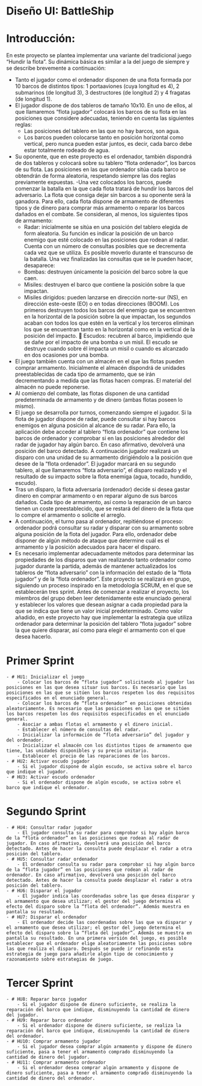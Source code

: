# Diseño UI: BattleShip
##
# Introducción:
En este proyecto se plantea implementar una variante del tradicional juego “Hundir la flota”. Su dinámica básica es similar a la del juego de siempre y se describe brevemente a continuación:
- Tanto el jugador como el ordenador disponen de una flota formada por 10 barcos de distintos tipos: 1 portaaviones (cuya longitud es 4), 2 submarinos (de longitud 3), 3 destructores (de longitud 2) y 4 fragatas (de longitud 1).
- El jugador dispone de dos tableros de tamaño 10x10. En uno de ellos, al que llamaremos “flota jugador” colocará los barcos de su flota en las posiciones que considere adecuadas, teniendo en cuenta las siguientes reglas:
	- Las posiciones del tablero en las que no hay barcos, son agua.
	- Los barcos pueden colocarse tanto en posición horizontal como vertical, pero nunca
pueden estar juntos, es decir, cada barco debe estar totalmente rodeado de agua.
- Su oponente, que en este proyecto es el ordenador, también dispondrá de dos tableros y colocará sobre su tablero “flota ordenador”, los barcos de su flota. Las posiciones en las que ordenador sitúa cada barco se obtendrán de forma aleatoria, respetando siempre las dos reglas previamente expuestas.
-Una vez colocados los barcos, puede comenzar la batalla en la que cada flota tratará de hundir los barcos del adversario. La flota que consiga dejar sin barcos a su oponente será la ganadora. Para ello, cada flota dispone de armamento de diferentes tipos y de dinero para comprar más armamento o reparar los barcos dañados en el combate. Se consideran, al menos, los siguientes tipos de armamento:
	- Radar: inicialmente se sitúa en una posición del tablero elegida de form aleatoria. Su función es indicar la posición de un barco enemigo que esté colocado en las posiciones que rodean al radar. Cuenta con un número de consultas posibles que se decrementa cada vez que se utiliza. Es posible moverlo durante el transcurso de la batalla. Una vez finalizadas las consultas que se le pueden hacer, desaparece:
	- Bombas: destruyen únicamente la posición del barco sobre la que caen.
	- Misiles: destruyen el barco que contiene la posición sobre la que impactan.
	- Misiles dirigidos: pueden lanzarse en dirección norte-sur (NS), en dirección este-oeste (EO) o en todas direcciones (BOOM). Los primeros destruyen todos los barcos del enemigo que se encuentren en la horizontal de la posición sobre la que impactan, los segundos acaban con todos los que estén en la vertical y los terceros eliminan los que se encuentran tanto en la horizontal como en la vertical de la posición del impacto.  Escudos: recubren al barco, impidiendo que se dañe por el impacto de una bomba o un misil. El escudo se destruye cuando sobre él impacta un misil o cuando es alcanzado en dos ocasiones por una bomba.
- El juego también cuenta con un almacén en el que las flotas pueden comprar armamento. Inicialmente el almacén dispondrá de unidades preestablecidas de cada tipo de armamento, que se irán decrementando a medida que las flotas hacen compras. El material del almacén no puede reponerse.
- Al comienzo del combate, las flotas disponen de una cantidad predeterminada de armamento y de dinero (ambas flotas poseen lo mismo).
- El juego se desarrolla por turnos, comenzando siempre el jugador. Si la flota de jugador dispone de radar, puede consultar si hay barcos enemigos en alguna posición al alcance de su radar. Para ello, la aplicación debe acceder al tablero “flota ordenador” que contiene los barcos de ordenador y comprobar si en las posiciones alrededor del radar de jugador hay algún barco. En caso afirmativo, devolverá una posición del barco detectado. A continuación jugador realizará un disparo con una unidad de su armamento dirigiéndolo a la posición que desee de la “flota ordenador”. El jugador marcará en su segundo tablero, al que llamaremos “flota adversario”, el disparo realizado y el resultado de su impacto sobre la flota enemiga (agua, tocado, hundido, escudo).
- Tras un disparo, la flota adversaria (ordenador) decide si desea gastar dinero en comprar armamento o en reparar alguno de sus barcos dañados. Cada tipo de armamento, así como la reparación de un barco tienen un coste preestablecido, que se restará del dinero de la flota que lo compre el armamento o solicite el arreglo. 
- A continuación, el turno pasa al ordenador, repitiéndose el proceso: ordenador podrá consultar su radar y disparar con su armamento sobre alguna posición de la flota del jugador. Para ello, ordenador debe disponer de algún método de ataque que determine cuál es el armamento y la posición adecuados para hacer el disparo.
- Es necesario implementar adecuadamente métodos para determinar las propiedades de los disparos que van realizando tanto ordenador como jugador durante la partida, además de mantener actualizados los tableros de “flota adversario” con la información del estado de la “flota jugador” y de la “flota ordenador”.
Este proyecto se realizará en grupo, siguiendo un proceso inspirado en la metodología SCRUM, en el que se establecerán tres sprint. Antes de comenzar a realizar el proyecto, los miembros del grupo deben leer detenidamente este enunciado general y establecer los valores que desean asignar a cada propiedad para la que se indica que tiene un valor inicial predeterminado. Como valor añadido, en este proyecto hay que implementar la estrategia que utiliza ordenador para determinar la posición del tablero “flota jugador” sobre la que quiere disparar, así como para elegir el armamento con el que desea hacerlo.
# Primer Sprint
	- # HU1: Inicializar el juego
		- Colocar los barcos de “flota jugador” solicitando al jugador las posiciones en las que desea situar sus barcos. Es necesario que las posiciones en las que se sitúen los barcos respeten los dos requisitos especificados en el enunciado general.
		- Colocar los barcos de “flota ordenador” en posiciones obtenidas aleatoriamente. Es necesario que las posiciones en las que se sitúen los barcos respeten los dos requisitos especificados en el enunciado general.
		- Asociar a ambas flotas el armamento y el dinero inicial.
		- Establecer el número de consultas del radar.		
		- Inicializar la información de “flota adversario” del jugador y del ordenador.
		- Inicializar el almacén con los distintos tipos de armamento que tiene, las unidades disponibles y su precio unitario.
		- Establecer el precio de las reparaciones de los barcos.
	- # HU2: Activar escudo jugador
		- Si el jugador dispone de algún escudo, se activa sobre el barco que indique el jugador.
	- # HU3: Activar escudo ordenador
		- Si el ordenador dispone de algún escudo, se activa sobre el barco que indique el ordenador.
# Segundo Sprint
	- # HU4: Consultar radar jugador
		- El jugador consulta su radar para comprobar si hay algún barco de la “flota ordenador” en las posiciones que rodean al radar de jugador. En caso afirmativo, devolverá una posición del barco detectado. Antes de hacer la consulta puede desplazar el radar a otra posición del tablero.
	- # HU5: Consultar radar ordenador
		- El ordenador consulta su radar para comprobar si hay algún barco de la “flota jugador” en las posiciones que rodean al radar de ordenador. En caso afirmativo, devolverá una posición del barco detectado. Antes de hacer la consulta puede desplazar el radar a otra posición del tablero.
	- # HU6: Disparar el jugador
		- El jugador indica las coordenadas sobre las que desea disparar y el armamento que desea utilizar; el gestor del juego determina el efecto del disparo sobre la “flota del ordenador”. Además muestra en pantalla su resultado.
	- # HU7: Disparar el ordenador
		- El ordenador decide las coordenadas sobre las que va disparar y el armamento que desea utilizar; el gestor del juego determina el efecto del disparo sobre la “flota del jugador”. Además se muestra en pantalla su resultado. En una primera versión del juego, es posible establecer que el ordenador elige aleatoriamente las posiciones sobre las que realiza el disparo. Después se puede ir refinando esta estrategia de juego para añadirle algún tipo de conocimiento y razonamiento sobre estrategias de juego.
# Tercer Sprint 
	- # HU8: Reparar barco jugador
		- Si el jugador dispone de dinero suficiente, se realiza la reparación del barco que indique, disminuyendo la cantidad de dinero del jugador.
	- # HU9: Reparar barco ordenador
		- Si el ordenador dispone de dinero suficiente, se realiza la reparación del barco que indique, disminuyendo la cantidad de dinero del ordenador.
	- # HU10: Comprar armamento jugador
		- Si el jugador desea comprar algún armamento y dispone de dinero suficiente, pasa a tener el armamento comprado disminuyendo la cantidad de dinero del jugador.
	- # HU11: Comprar armamento ordenador
		- Si el ordenador desea comprar algún armamento y dispone de dinero suficiente, pasa a tener el armamento comprado disminuyendo la cantidad de dinero del ordenador.



